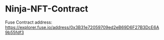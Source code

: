 # Ninja-NFT-Contract
Fuse Contract address: https://explorer.fuse.io/address/0x3B31e72059709ed2eB69D6F27B3DcE6A9b55fdf3
